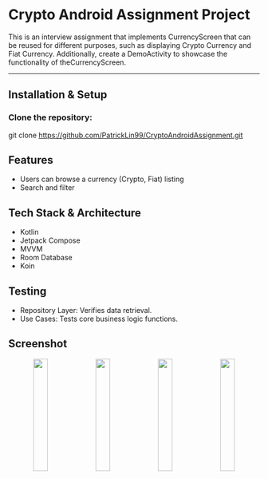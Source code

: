 # Crypto Android Assignment Project

This is an interview assignment that implements CurrencyScreen that can be reused for different purposes, such as displaying Crypto Currency and Fiat Currency.
Additionally, create a DemoActivity to showcase the functionality of theCurrencyScreen.

---

## Installation & Setup
### Clone the repository:
git clone https://github.com/PatrickLin99/CryptoAndroidAssignment.git

## Features
* Users can browse a currency (Crypto, Fiat) listing
* Search and filter 

## Tech Stack & Architecture
* Kotlin
* Jetpack Compose
* MVVM
* Room Database
* Koin

## Testing
* Repository Layer: Verifies data retrieval.
* Use Cases: Tests core business logic functions.

## Screenshot
<p align="center">
  <img src="https://i.imgur.com/WqAKJ20.png" width="24%"/>
  <img src="https://i.imgur.com/dJzh2Dj.png" width="24%"/>
  <img src="https://i.imgur.com/ojaLlis.png" width="24%"/>
  <img src="https://i.imgur.com/vnuaIyL.png" width="24%"/>
</p>
